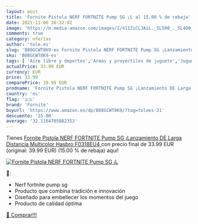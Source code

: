 ```yaml
---
layout: post
title: 'Fornite Pistola NERF FORTNITE Pump SG ¡L al 15.00 % de rebaja'
date: 2021-11-06 16:32:02
image: 'https://m.media-amazon.com/images/I/41IZiCLJAiL._SL500_._SL400_.jpg'
comments: true
category: ofertas
author: 'tole.es'
slug: 'B08GCWT8K9-es Fornite Pistola NERF FORTNITE Pump SG ¡Lanzamiento DE...'
sku: 'B08GCWT8K9-es'
tags: [ 'Aire libre y deportes','Armas y proyectiles de juguete','Juguetes','Juguetes y juegos','fornite','hasbro','nerf', ]
actualPrice: 33.99 EUR
currency: EUR
price: 33.99
comparePrice: 39.99 EUR
prodname: 'Fornite Pistola NERF FORTNITE Pump SG ¡Lanzamiento DE Larga Distancia  Multicolor  Hasbro F0318EU4 '
country: 'es'
flag: '🇪🇸'
brand: 'Fornite'
buyurl: 'https://www.amazon.es/dp/B08GCWT8K9/?tag=tolees-21'
descuento: '15.00'
average: '32.1164705882353'
---
```


Tienes [Fornite Pistola NERF FORTNITE Pump SG ¡Lanzamiento DE Larga Distancia  Multicolor  Hasbro F0318EU4 ](https://www.amazon.es/dp/B08GCWT8K9/?tag=tolees-21) con precio final de  33.99 EUR (original: 39.99 EUR) (15.00 %  de rebaja) aqui!

[![Fornite Pistola NERF FORTNITE Pump SG ¡L](https://m.media-amazon.com/images/I/41IZiCLJAiL._SL500_._SL400_.jpg)](https://www.amazon.es/dp/B08GCWT8K9/?tag=tolees-21)

🔎:

- Nerf fortnite pump sg
- Producto que combina tradición e innovación
- Diseñado para embellecer los momentos del juego
- Producto de calidad óptima

[🛒 Comprar!!!](https://www.amazon.es/dp/B08GCWT8K9/?tag=tolees-21)
